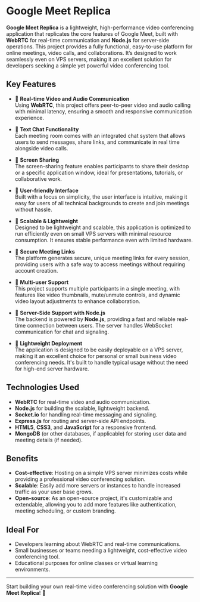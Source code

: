 # Google Meet Replica

**Google Meet Replica** is a lightweight, high-performance video conferencing application that replicates the core features of Google Meet, built with **WebRTC** for real-time communication and **Node.js** for server-side operations. This project provides a fully functional, easy-to-use platform for online meetings, video calls, and collaborations. It’s designed to work seamlessly even on VPS servers, making it an excellent solution for developers seeking a simple yet powerful video conferencing tool.

## Key Features

- 🔹 **Real-time Video and Audio Communication**  
  Using **WebRTC**, this project offers peer-to-peer video and audio calling with minimal latency, ensuring a smooth and responsive communication experience.

- 🔹 **Text Chat Functionality**  
  Each meeting room comes with an integrated chat system that allows users to send messages, share links, and communicate in real time alongside video calls.

- 🔹 **Screen Sharing**  
  The screen-sharing feature enables participants to share their desktop or a specific application window, ideal for presentations, tutorials, or collaborative work.

- 🔹 **User-friendly Interface**  
  Built with a focus on simplicity, the user interface is intuitive, making it easy for users of all technical backgrounds to create and join meetings without hassle.

- 🔹 **Scalable & Lightweight**  
  Designed to be lightweight and scalable, this application is optimized to run efficiently even on small VPS servers with minimal resource consumption. It ensures stable performance even with limited hardware.

- 🔹 **Secure Meeting Links**  
  The platform generates secure, unique meeting links for every session, providing users with a safe way to access meetings without requiring account creation.

- 🔹 **Multi-user Support**  
  This project supports multiple participants in a single meeting, with features like video thumbnails, mute/unmute controls, and dynamic video layout adjustments to enhance collaboration.

- 🔹 **Server-Side Support with Node.js**  
  The backend is powered by **Node.js**, providing a fast and reliable real-time connection between users. The server handles WebSocket communication for chat and signaling.

- 🔹 **Lightweight Deployment**  
  The application is designed to be easily deployable on a VPS server, making it an excellent choice for personal or small business video conferencing needs. It's built to handle typical usage without the need for high-end server hardware.

## Technologies Used

- **WebRTC** for real-time video and audio communication.
- **Node.js** for building the scalable, lightweight backend.
- **Socket.io** for handling real-time messaging and signaling.
- **Express.js** for routing and server-side API endpoints.
- **HTML5**, **CSS3**, and **JavaScript** for a responsive frontend.
- **MongoDB** (or other databases, if applicable) for storing user data and meeting details (if needed).

## Benefits

- **Cost-effective**: Hosting on a simple VPS server minimizes costs while providing a professional video conferencing solution.
- **Scalable**: Easily add more servers or instances to handle increased traffic as your user base grows.
- **Open-source**: As an open-source project, it's customizable and extendable, allowing you to add more features like authentication, meeting scheduling, or custom branding.

## Ideal For

- Developers learning about WebRTC and real-time communications.
- Small businesses or teams needing a lightweight, cost-effective video conferencing tool.
- Educational purposes for online classes or virtual learning environments.

---

Start building your own real-time video conferencing solution with **Google Meet Replica**! 🚀
